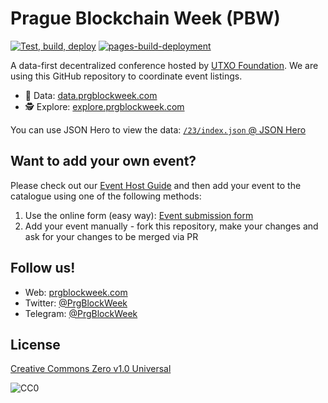 # Prague Blockchain Week (PBW)

[![Test, build, deploy](https://github.com/prgblockweek/prague-blockchain-week/actions/workflows/deploy.yml/badge.svg?branch=main)](https://github.com/prgblockweek/prague-blockchain-week/actions/workflows/deploy.yml)
[![pages-build-deployment](https://github.com/prgblockweek/prague-blockchain-week/actions/workflows/pages/pages-build-deployment/badge.svg)](https://github.com/prgblockweek/prague-blockchain-week/actions/workflows/pages/pages-build-deployment)

A data-first decentralized conference hosted by
[UTXO Foundation](https://utxo.foundation/). We are using this GitHub repository
to coordinate event listings.

- 💽 Data: [data.prgblockweek.com](https://data.prgblockweek.com)
- 🕵️ Explore: [explore.prgblockweek.com](https://explore.prgblockweek.com/)

You can use JSON Hero to view the data:
[`/23/index.json` @ JSON Hero](https://jsonhero.io/new?url=https://data.prgblockweek.com/23/index.json)

## Want to add your own event?

Please check out our
[Event Host Guide](https://guide.prgblockweek.com/event-host-guide) and then add
your event to the catalogue using one of the following methods:

1. Use the online form (easy way):
   [Event submission form](https://prgblockweek.com/submit-event)
2. Add your event manually - fork this repository, make your changes and ask for
   your changes to be merged via PR

## Follow us!

- Web: [prgblockweek.com](https://prgblockweek.com)
- Twitter: [@PrgBlockWeek](https://twitter.com/PrgBlockWeek)
- Telegram: [@PrgBlockWeek](https://t.me/PrgBlockWeek)

## License

[Creative Commons Zero v1.0 Universal](https://creativecommons.org/publicdomain/zero/1.0/)

![CC0](https://upload.wikimedia.org/wikipedia/commons/6/69/CC0_button.svg)
